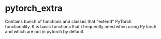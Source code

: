 # pytorch_extra

Contains bunch of functions and classes that "extend" PyTorch functionality.
It is basic functions that i frequently need when using PyTorch and which are not
in pytorch by default.
